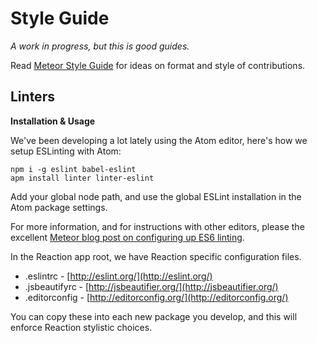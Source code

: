 # Style Guide
_A work in progress, but this is good guides._

Read [Meteor Style Guide](https://github.com/meteor/meteor/wiki/Meteor-Style-Guide) for ideas on format and style of contributions.

## Linters
**Installation & Usage**

We've been developing a lot lately using the Atom editor, here's how we setup ESLinting with Atom:

```
npm i -g eslint babel-eslint
apm install linter linter-eslint
```

Add your global node path, and use the global ESLint installation in the Atom package settings.

For more information, and for instructions with other editors, please the excellent [Meteor blog post on configuring up ES6 linting](http://info.meteor.com/blog/set-up-sublime-text-for-meteor-es6-es2015-and-jsx-syntax-and-linting).

In the Reaction app root, we have Reaction specific configuration files.  
- .eslintrc - [http://eslint.org/](http://eslint.org/)
- .jsbeautifyrc - [http://jsbeautifier.org/](http://jsbeautifier.org/)
- .editorconfig - [http://editorconfig.org/](http://editorconfig.org/)

You can copy these into each new package you develop, and this will enforce Reaction stylistic choices.
